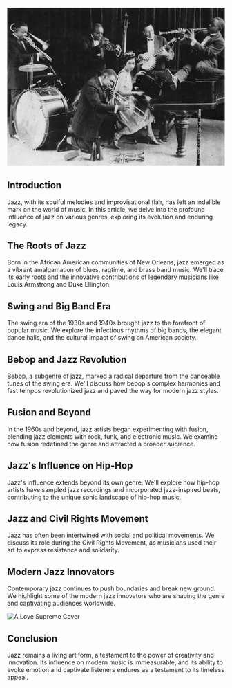 ![King Oliver's Creole Jazz Band, 1923](jazz.jpg)

## Introduction
Jazz, with its soulful melodies and improvisational flair, has left an indelible mark on the world of music. In this article, we delve into the profound influence of jazz on various genres, exploring its evolution and enduring legacy.

## The Roots of Jazz
Born in the African American communities of New Orleans, jazz emerged as a vibrant amalgamation of blues, ragtime, and brass band music. We'll trace its early roots and the innovative contributions of legendary musicians like Louis Armstrong and Duke Ellington.

## Swing and Big Band Era
The swing era of the 1930s and 1940s brought jazz to the forefront of popular music. We explore the infectious rhythms of big bands, the elegant dance halls, and the cultural impact of swing on American society.

## Bebop and Jazz Revolution
Bebop, a subgenre of jazz, marked a radical departure from the danceable tunes of the swing era. We'll discuss how bebop's complex harmonies and fast tempos revolutionized jazz and paved the way for modern jazz styles.

## Fusion and Beyond
In the 1960s and beyond, jazz artists began experimenting with fusion, blending jazz elements with rock, funk, and electronic music. We examine how fusion redefined the genre and attracted a broader audience.

## Jazz's Influence on Hip-Hop
Jazz's influence extends beyond its own genre. We'll explore how hip-hop artists have sampled jazz recordings and incorporated jazz-inspired beats, contributing to the unique sonic landscape of hip-hop music.

## Jazz and Civil Rights Movement
Jazz has often been intertwined with social and political movements. We discuss its role during the Civil Rights Movement, as musicians used their art to express resistance and solidarity.

## Modern Jazz Innovators
Contemporary jazz continues to push boundaries and break new ground. We highlight some of the modern jazz innovators who are shaping the genre and captivating audiences worldwide.

![A Love Supreme Cover](https://ifmusic.co.uk/wp-content/uploads/2021/02/alovesuprememonouk.jpg)

## Conclusion
Jazz remains a living art form, a testament to the power of creativity and innovation. Its influence on modern music is immeasurable, and its ability to evoke emotion and captivate listeners endures as a testament to its timeless appeal.